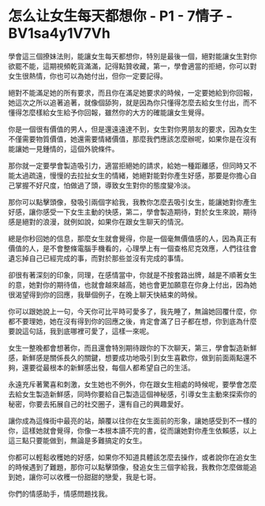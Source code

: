# 怎么让女生每天都想你 - P1 - 7情子 - BV1sa4y1V7Vh

學會這三個撩妹法則，能讓女生每天都想你，特別是最後一個，絕對能讓女生對你欲罷不能，這期視頻乾貨滿滿，記得點贊收藏，第一，學會適當的拒絕，你可以對女生很熱情，你也可以為她付出，但你一定要記得。

絕對不能滿足她的所有要求，而且你在滿足她要求的時候，一定要她給到你回報，她這次之所以追著追著，就像個舔狗，就是因為你只懂得怎麼去給女生付出，而不懂得怎麼樣給女生給予你回報，雖然你的大方的確能讓女生覺得。

你是一個很有價值的男人，但是還遠遠達不到，女生對你男朋友的要求，因為女生不僅需要物質價值，她還需要情緒價值，那麼我們應該怎麼辦呢，如果你是在沒有能讓她一見鍾情的，這個外貌條件。

那你就一定要學會製造吸引力，適當拒絕她的請求，給她一種距離感，但同時又不能太過疏遠，慢慢的去拉扯女生的情緒，她絕對能對你產生好感，那要是你擔心自己掌握不好尺度，怕做過了頭，導致女生對你的態度變冷淡。

那你可以點擊頭像，發吸引兩個字給我，我教你怎麼去吸引女生，能讓她對你產生好感，讓你感受一下女生主動的快感，第二，學會製造期待，對於女生來說，期待感是絕對的浪漫，就例如說，如果你在跟女生聊天的情況。

總是你秒回她的信息，那麼女生就會覺得，你是一個毫無價值感的人，因為真正有價值的人，是不會整條電腦手機看的，心理學上有一個查格尼克效應，人們往往會遺忘掉自己已經完成的事，而對於那些並沒有完成的事情。

卻很有著深刻的印象，同理，在感情當中，你就是不按套路出牌，越是不順著女生的意，她對你的期待值，也就會越來越高，她也會更加願意在你身上付出，因為她很渴望得到你的回應，我舉個例子，在晚上聊天快結束的時候。

你可以跟她說上一句，今天你可比平時可愛多了，我先睡了，無論她回覆什麼，你都不要理她，她在沒有得到你的回應之後，肯定會滿了日子都在想，你到底為什麼要說這句話，我到底哪裡可愛了，這樣一來呢。

女生一整晚都會想著你，而且還會特別期待跟你的下次聊天，第三，學會製造新鮮感，新鮮感是關係長久的關鍵，想要成功地吸引到女生喜歡你，做到前面兩點還不夠，還要從最根本的新鮮感出發，每個人都希望自己的生活。

永遠充斥著驚喜和刺激，女生她也不例外，你在跟女生相處的時候呢，要學會怎麼去給女生製造新鮮感，同時你要給自己製造這個神秘感，引導女生主動來探索你的秘密，你要去拓展自己的社交圈子，還有自己的興趣愛好。

讓你成為這條街中最亮的站，顛覆以往你在女生面前的形象，讓她感受到不一樣的你，這樣她就會覺得，你像一本根本讀不完的書，從而讓她對你產生依賴感，以上這三點只要能做到，無論是多難搞定的女生。

你都可以輕鬆收穫她的好感，如果你不知道具體該怎麼去操作，或者說你在追女生的時候遇到了難題，那你可以點擊頭像，發追女生三個字給我，我教你怎麼做能追到她，讓你可以收穫一份甜甜的戀愛，我是七哥。

你們的情感助手，情感問題找我。